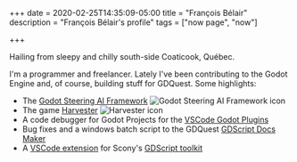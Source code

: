 +++
date = 2020-02-25T14:35:09-05:00
title = "François Bélair"
description = "François Bélair's profile"
tags = ["now page", "now"]

+++

Hailing from sleepy and chilly south-side Coaticook, Québec.

I'm a programmer and freelancer. Lately I've been contributing to the Godot Engine and, of course, building stuff for GDQuest. Some highlights:

- The [Godot Steering AI Framework](https://github.com/GDQuest/godot-steering-ai-framework) ![Godot Steering AI Framework icon](https://github.com/GDQuest/godot-steering-ai-framework/raw/master/project/assets/icon.png)
- The game [Harvester](https://github.com/GDQuest/godot-game-harvester) ![Harvester icon](https://github.com/GDQuest/godot-game-harvester/raw/master/project/icon.png)
- A code debugger for Godot Projects for the [VSCode Godot Plugins](https://marketplace.visualstudio.com/items?itemName=geequlim.godot-tools)
- Bug fixes and a windows batch script to the GDQuest [GDScript Docs Maker](https://github.com/GDQuest/gdscript-docs-maker)
- A [VSCode extension](https://marketplace.visualstudio.com/items?itemName=Razoric.gdscript-toolkit-formatter) for Scony's [GDScript toolkit](https://github.com/Scony/godot-gdscript-toolkit)